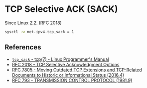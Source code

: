 # TCP Selective ACK (SACK)

Since Linux *2.2*. (RFC 2018)

```bash
sysctl -w net.ipv4.tcp_sack = 1
```

## References

- [`tcp_sack` - tcp(7) - Linux Programmer's Manual](https://manpages.debian.org/bullseye/manpages/tcp.7.en.html#tcp_sack)
- [RFC 2018 - TCP Selective Acknowledgment Options](https://datatracker.ietf.org/doc/html/rfc2018.html)
- [RFC 7805 - Moving Outdated TCP Extensions and TCP-Related Documents to Historic or Informational Status (2016.4)](https://www.rfc-editor.org/rfc/rfc7805)
- [RFC 793 - TRANSMISSION CONTROL PROTOCOL (1981.9)](https://www.rfc-editor.org/rfc/rfc793)
